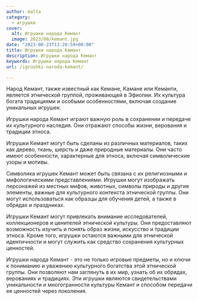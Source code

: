 ```yaml
---
author: malta
category:
  - игрушки
cover:
  alt: Игрушки народа Кемант
  image: 2023/08/kemant.jpg
date: "2023-08-23T13:20:59+00:00"
title: Игрушки народа Кемант
description: Игрушки народа Кемант
keywords: Игрушки народа Кемант
url: /igrushki-naroda-kemant/

---
```

Народ Кемант, также известный как Кемане, Камане или Кеманти, является этнической группой, проживающей в Эфиопии. Их культура богата традициями и особыми особенностями, включая создание уникальных игрушек.

Игрушки народа Кемант играют важную роль в сохранении и передаче их культурного наследия. Они отражают способы жизни, верования и традиции этноса.

Игрушки Кемант могут быть сделаны из различных материалов, таких как дерево, ткань, шерсть и даже природные материалы. Они часто имеют особенности, характерные для этноса, включая символические узоры и мотивы.

Символика игрушек Кемант может быть связана с их религиозными и мифологическими представлениями. Игрушки могут изображать персонажей из местных мифов, животных, символы природы и другие элементы, важные для культурного контекста этнической группы. Они могут использоваться как образцы для обучения детей, а также в обрядах и праздниках.

Игрушки Кемант могут привлекать внимание исследователей, коллекционеров и ценителей этнической культуры. Они предоставляют возможность изучить и понять образ жизни, искусство и традиции этноса. Кроме того, игрушки остаются важными для этнической идентичности и могут служить как средство сохранения культурных ценностей.

Игрушки народа Кемант \- это не только игровые предметы, но и ключи к пониманию и уважению культурного богатства этой этнической группы. Они позволяют нам заглянуть в их мир, узнать об их обрядах, верованиях и традициях. Эти игрушки являются свидетельствами уникальности и многогранности культуры Кемант и способом передачи ее ценностей через поколения.
